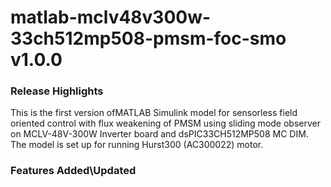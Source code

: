 # matlab-mclv48v300w-33ch512mp508-pmsm-foc-smo v1.0.0
### Release Highlights
This is the first version ofMATLAB Simulink model for sensorless field oriented control with flux weakening of PMSM using sliding mode observer on MCLV-48V-300W Inverter board and dsPIC33CH512MP508 MC DIM. The model is set up for running Hurst300 (AC300022) motor.



### Features Added\Updated



